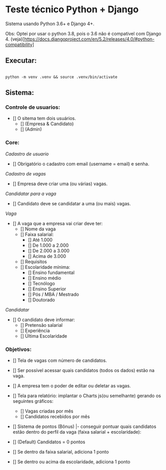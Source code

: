 # Teste técnico Python + Django

Sistema usando Python 3.6+ e Django 4+.

Obs: Optei por usar o python 3.8, pois o 3.6 não é compativel com Django 4. (veja)[https://docs.djangoproject.com/en/5.2/releases/4.0/#python-compatibility]

## Executar:

```shell

python -m venv .venv && source .venv/bin/activate

```

## Sistema:

### Controle de usuarios:
- [] O sitema tem dois usuários. 
  - [] (Empresa & Candidato) 
  - [] (Admin)

### Core:
*Cadastro de usuario*
- [] Obrigatório o cadastro com email (username = email) e senha.

*Cadastro de vagas*
- [] Empresa deve criar uma (ou várias) vagas.

*Candidatar para a vaga*
- [] Candidato deve se candidatar a uma (ou mais) vagas.

*Vaga*
- [] A vaga que a empresa vai criar deve ter:
  - [] Nome da vaga
  - [] Faixa salarial:
    - [] Até 1.000
    - [] De 1.000 a 2.000
    - [] De 2.000 a 3.000
    - [] Acima de 3.000
  - [] Requisitos
  - [] Escolaridade mínima:
    - [] Ensino fundamental
    - [] Ensino médio
    - [] Tecnólogo
    - [] Ensino Superior
    - [] Pós / MBA / Mestrado
    - [] Doutorado

*Candidatar*
- [] O candidato deve informar:
  - [] Pretensão salarial
  - [] Experiência
  - [] Última Escolaridade


### Objetivos:

- [] Tela de vagas com número de candidatos.

- [] Ser possível acessar quais candidatos (todos os dados) estão na vaga.
  
- [] A empresa tem o poder de editar ou deletar as vagas.

- [] Tela para relatório: implantar o Charts js(ou semelhante) gerando os seguintes gráficos:
  - [] Vagas criadas por mês
  - [] Candidatos recebidos por mês

- [] Sistema de pontos (Bônus) |- conseguir pontuar quais candidatos estão dentro do perfil da vaga (faixa salarial + escolaridade):
- [] (Default) Candidatos = 0 pontos
- [] Se dentro da faixa salarial, adiciona 1 ponto
- [] Se dentro ou acima da escolaridade, adiciona 1 ponto


